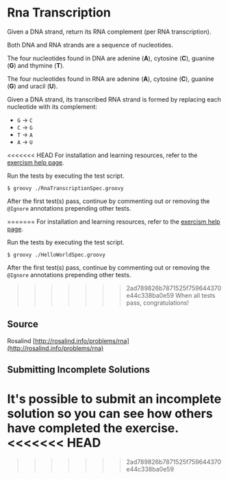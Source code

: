 # Rna Transcription

Given a DNA strand, return its RNA complement (per RNA transcription).

Both DNA and RNA strands are a sequence of nucleotides.

The four nucleotides found in DNA are adenine (**A**), cytosine (**C**),
guanine (**G**) and thymine (**T**).

The four nucleotides found in RNA are adenine (**A**), cytosine (**C**),
guanine (**G**) and uracil (**U**).

Given a DNA strand, its transcribed RNA strand is formed by replacing
each nucleotide with its complement:

* `G` -> `C`
* `C` -> `G`
* `T` -> `A`
* `A` -> `U`

<<<<<<< HEAD
For installation and learning resources, refer to the
[exercism help page](http://exercism.io/languages/groovy).

Run the tests by executing the test script.

```
$ groovy ./RnaTranscriptionSpec.groovy
```

After the first test(s) pass, continue by commenting out or removing the `@Ignore` annotations prepending other tests.

=======
For installation and learning resources, refer to the
[exercism help page](http://exercism.io/languages/groovy).

Run the tests by executing the test script.

```
$ groovy ./HelloWorldSpec.groovy
```

After the first test(s) pass, continue by commenting out or removing the `@Ignore` annotations prepending other tests.

>>>>>>> 2ad789826b7871525f759644370e44c338ba0e59
When all tests pass, congratulations!

## Source

Rosalind [http://rosalind.info/problems/rna](http://rosalind.info/problems/rna)

## Submitting Incomplete Solutions
It's possible to submit an incomplete solution so you can see how others have completed the exercise.
<<<<<<< HEAD
=======

>>>>>>> 2ad789826b7871525f759644370e44c338ba0e59
